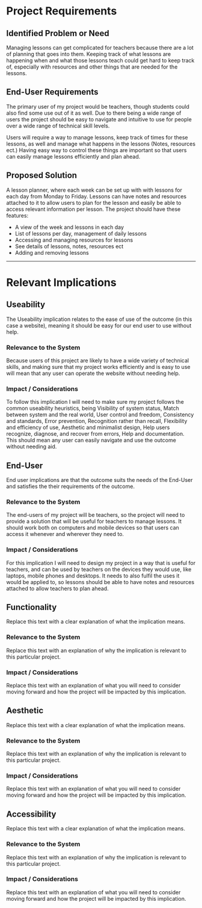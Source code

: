 # Project Requirements

## Identified Problem or Need

Managing lessons can get complicated for teachers because there are a lot of planning that goes into them. Keeping track of what lessons are happening when and what those lessons teach could get hard to keep track of, especially with resources and other things that are needed for the lessons.


## End-User Requirements

The primary user of my project would be teachers, though students could also find some use out of it as well. Due to there being a wide range of users the project should be easy to navigate and intuitive to use for people over a wide range of technical skill levels.

Users will require a way to manage lessons, keep track of times for these lessons, as well and manage what happens in the lessons (Notes, resources ect.)
Having easy way to control these things are important so that users can easily manage lessons efficiently and plan ahead.


## Proposed Solution

A lesson planner, where each week can be set up with with lessons for each day from Monday to Friday. Lessons can have notes and resources attached to it to allow users to plan for the lesson and easily be able to access relevant information per lesson. The project should have these features:

- A view of the week and lessons in each day
- List of lessons per day, management of daily lessons
- Accessing and managing resources for lessons
- See details of lessons, notes, resources ect
- Adding and removing lessons


---

# Relevant Implications

## Useability

The Useability implication relates to the ease of use of the outcome (in this case a website), meaning it should be easy for our end user to use without help.

### Relevance to the System

Because users of this project are likely to have a wide variety of technical skills, and making sure that my project works efficiently and is easy to use will mean that any user can operate the website without needing help.

### Impact / Considerations

To follow this implication I will need to make sure my project follows the common useability heuristics, being Visibility of system status, Match between system and the real world, User control and freedom, Consistency and standards, Error prevention, Recognition rather than recall, Flexibility and efficiency of use, Aesthetic and minimalist design, Help users recognize, diagnose, and recover from errors, Help and documentation. This should mean any user can easily navigate and use the outcome without needing aid.



## End-User

End user implications are that the outcome suits the needs of the End-User and satisfies the their requirements of the outcome.

### Relevance to the System

The end-users of my project will be teachers, so the project will need to provide a solution that will be useful for teachers to manage lessons. It should work both on computers and mobile devices so that users can access it whenever and wherever they need to.

### Impact / Considerations

For this implication I will need to design my project in a way that is useful for teachers, and can be used by teachers on the devices they would use, like laptops, mobile phones and desktops. It needs to also fulfil the uses it would be applied to, so lessons should be able to have notes and resources attached to allow teachers to plan ahead.



## Functionality

Replace this text with a clear explanation of what the implication means.

### Relevance to the System

Replace this text with an explanation of why the implication is relevant to this particular project.

### Impact / Considerations

Replace this text with an explanation of what you will need to consider moving forward and how the project will be impacted by this implication.



## Aesthetic

Replace this text with a clear explanation of what the implication means.

### Relevance to the System

Replace this text with an explanation of why the implication is relevant to this particular project.

### Impact / Considerations

Replace this text with an explanation of what you will need to consider moving forward and how the project will be impacted by this implication.



## Accessibility

Replace this text with a clear explanation of what the implication means.

### Relevance to the System

Replace this text with an explanation of why the implication is relevant to this particular project.

### Impact / Considerations

Replace this text with an explanation of what you will need to consider moving forward and how the project will be impacted by this implication.


